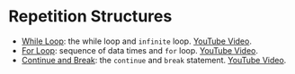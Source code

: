 # Repetition Structures

- [While Loop](while-loop.ipynb): the while loop and `infinite` loop. [YouTube Video](https://youtu.be/42MhKOvWtwc).
- [For Loop](for-loop.ipynb): sequence of data times and `for` loop. [YouTube Video](https://youtu.be/OLITHW_gXXo).
- [Continue and Break](break-and-continue.ipynb): the `continue` and `break` statement. [YouTube Video](https://youtu.be/oHAa0I1kbow).

